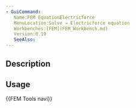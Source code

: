 ```yaml
---
- GuiCommand:
   Name:FEM EquationElectricforce
   MenuLocation:Solve → Electricforce equation
   Workbenches:[FEM](FEM_Workbench.md)
   Version:0.19
   SeeAlso:
---
```


## Description

## Usage




 {{FEM Tools navi}}  
